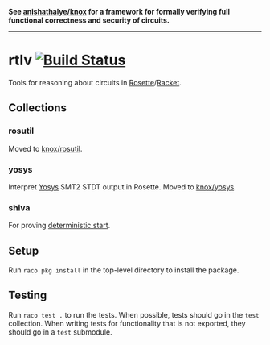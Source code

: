 **See [anishathalye/knox](https://github.com/anishathalye/knox) for a framework for formally verifying full functional correctness and security of circuits.**

---

# rtlv [![Build Status](https://github.com/anishathalye/rtlv/actions/workflows/ci.yml/badge.svg)](https://github.com/anishathalye/rtlv/actions/workflows/ci.yml)

Tools for reasoning about circuits in [Rosette]/[Racket].

## Collections

### rosutil

Moved to [knox/rosutil](https://github.com/anishathalye/knox).

### yosys

Interpret [Yosys] SMT2 STDT output in Rosette. Moved to [knox/yosys](https://github.com/anishathalye/knox).

### shiva

For proving [deterministic start][notary].

## Setup

Run `raco pkg install` in the top-level directory to install the package.

## Testing

Run `raco test .` to run the tests. When possible, tests should go in the
`test` collection. When writing tests for functionality that is not exported,
they should go in a `test` submodule.

[Rosette]: https://github.com/emina/rosette
[Racket]: https://racket-lang.org/
[Yosys]: https://github.com/YosysHQ/yosys
[notary]: https://github.com/anishathalye/notary
